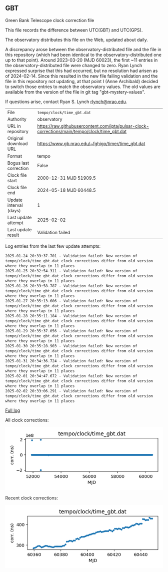 
## GBT

Green Bank Telescope clock correction file

This file records the difference between UTC(GBT) and UTC(GPS).

The observatory distributes this file on the Web, updated about daily.

A discrepancy arose between the observatory-distributed file and the
file in this repository (which had been identical to the 
observatory-distributed one up to that point). Around 
2023-03-20 (MJD 60023), the first ~11 entries in the 
observatory-distributed file were changed to zero.
Ryan Lynch expressed surprise that this had occurred, but no
resolution had arisen as of 2024-02-14. Since this resulted in
the new file failing validation and the file in this repository
not updating, at that point I (Anne Archibald) decided to
switch those entries to match the observatory values. The old values
are available from the version of the file in git tag 
"gbt-mystery-values".

If questions arise, contact Ryan S. Lynch <rlynch@nrao.edu>.

|     |     |
|:--- |:--- |
| File | `tempo/clock/time_gbt.dat` |
| Authority | observatory |
| URL in repository | <https://raw.githubusercontent.com/ipta/pulsar-clock-corrections/main/tempo/clock/time_gbt.dat> |
| Original download URL | <https://www.gb.nrao.edu/~fghigo/timer/time_gbt.dat> |
| Format | tempo |
| Bogus last correction | False |
| Clock file start | 2000-12-31 MJD 51909.5 |
| Clock file end | 2024-05-18 MJD 60448.5 |
| Update interval (days) | 1 |
| Last update attempt | 2025-02-02 |
| Last update result | Validation failed |

Log entries from the last few update attempts:
```
2025-01-24 20:33:37.701 - Validation failed: New version of tempo/clock/time_gbt.dat clock corrections differ from old version where they overlap in 11 places
2025-01-25 20:32:54.311 - Validation failed: New version of tempo/clock/time_gbt.dat clock corrections differ from old version where they overlap in 11 places
2025-01-26 20:33:58.787 - Validation failed: New version of tempo/clock/time_gbt.dat clock corrections differ from old version where they overlap in 11 places
2025-01-27 20:35:13.606 - Validation failed: New version of tempo/clock/time_gbt.dat clock corrections differ from old version where they overlap in 11 places
2025-01-28 20:35:11.184 - Validation failed: New version of tempo/clock/time_gbt.dat clock corrections differ from old version where they overlap in 11 places
2025-01-29 20:35:37.056 - Validation failed: New version of tempo/clock/time_gbt.dat clock corrections differ from old version where they overlap in 11 places
2025-01-30 20:35:28.903 - Validation failed: New version of tempo/clock/time_gbt.dat clock corrections differ from old version where they overlap in 11 places
2025-01-31 20:34:36.724 - Validation failed: New version of tempo/clock/time_gbt.dat clock corrections differ from old version where they overlap in 11 places
2025-02-01 20:34:47.672 - Validation failed: New version of tempo/clock/time_gbt.dat clock corrections differ from old version where they overlap in 11 places
2025-02-02 20:33:06.291 - Validation failed: New version of tempo/clock/time_gbt.dat clock corrections differ from old version where they overlap in 11 places
```
[Full log](https://raw.githubusercontent.com/ipta/pulsar-clock-corrections/main/log/tempo/clock/time_gbt.dat.log)


All clock corrections:

![plot of all clock corrections](time_gbt.dat.png "All corrections")

Recent clock corrections:

![plot of recent clock corrections](time_gbt.dat.short.png "Recent corrections")

